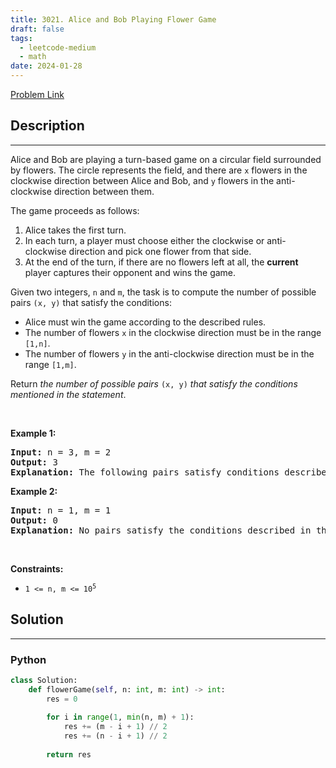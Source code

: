 ```yaml
---
title: 3021. Alice and Bob Playing Flower Game
draft: false
tags: 
  - leetcode-medium
  - math
date: 2024-01-28
---
```


[Problem Link](https://leetcode.com/problems/alice-and-bob-playing-flower-game/)

## Description

---
<p>Alice and Bob are playing a turn-based game on a circular field surrounded by flowers. The circle represents the field, and there are <code>x</code> flowers in the clockwise direction between Alice and Bob, and <code>y</code> flowers in the anti-clockwise direction between them.</p>

<p>The game proceeds as follows:</p>

<ol>
	<li>Alice takes the first turn.</li>
	<li>In each turn, a player must choose either the clockwise or anti-clockwise direction and pick one flower from that side.</li>
	<li>At the end of the turn, if there are no flowers left at all, the <strong>current</strong> player captures their opponent and wins the game.</li>
</ol>

<p>Given two integers, <code>n</code> and <code>m</code>, the task is to compute the number of possible pairs <code>(x, y)</code> that satisfy the conditions:</p>

<ul>
	<li>Alice must win the game according to the described rules.</li>
	<li>The number of flowers <code>x</code> in the clockwise direction must be in the range <code>[1,n]</code>.</li>
	<li>The number of flowers <code>y</code> in the anti-clockwise direction must be in the range <code>[1,m]</code>.</li>
</ul>

<p>Return <em>the number of possible pairs</em> <code>(x, y)</code> <em>that satisfy the conditions mentioned in the statement</em>.</p>

<p>&nbsp;</p>
<p><strong class="example">Example 1:</strong></p>

<pre>
<strong>Input:</strong> n = 3, m = 2
<strong>Output:</strong> 3
<strong>Explanation:</strong> The following pairs satisfy conditions described in the statement: (1,2), (3,2), (2,1).
</pre>

<p><strong class="example">Example 2:</strong></p>

<pre>
<strong>Input:</strong> n = 1, m = 1
<strong>Output:</strong> 0
<strong>Explanation:</strong> No pairs satisfy the conditions described in the statement.
</pre>

<p>&nbsp;</p>
<p><strong>Constraints:</strong></p>

<ul>
	<li><code>1 &lt;= n, m &lt;= 10<sup>5</sup></code></li>
</ul>


## Solution

---
### Python
``` py title='alice-and-bob-playing-flower-game'
class Solution:
    def flowerGame(self, n: int, m: int) -> int:
        res = 0
        
        for i in range(1, min(n, m) + 1):
            res += (m - i + 1) // 2
            res += (n - i + 1) // 2
        
        return res
```

